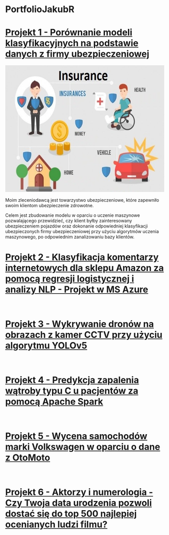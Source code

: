 # PortfolioJakubR

# [Projekt 1 - Porównanie modeli klasyfikacyjnych na podstawie danych z firmy ubezpieczeniowej](https://github.com/TheLordWeirdSloughFeg/proj_modele)

<p align="center">
  <img src="https://github.com/TheLordWeirdSloughFeg/PortfolioJakubR/blob/main/Obrazki/insurance.jpg"  width="600" height="400" />
</p>

Moim zleceniodawcą jest towarzystwo ubezpieczeniowe, które zapewniło swoim klientom ubezpieczenie zdrowotne. 

Celem jest zbudowanie modelu w oparciu o uczenie maszynowe pozwalającego przewidzieć, czy klient byłby zainteresowany ubezpieczeniem pojazdów oraz dokonanie odpowiedniej klasyfikacji ubezpieczonych firmy ubezpieczeniowej przy użyciu algorytmów uczenia maszynowego, po odpowiednim zanalizowaniu bazy klientów.
<br/>

# [Projekt 2 - Klasyfikacja komentarzy internetowych dla sklepu Amazon za pomocą regresji logistycznej i analizy NLP - Projekt w MS Azure](https://github.com/TheLordWeirdSloughFeg/proj_klasyf_kom)


<br/>

# [Projekt 3 - Wykrywanie dronów na obrazach z kamer CCTV przy użyciu algorytmu YOLOv5](https://github.com/TheLordWeirdSloughFeg/proj_wykr_dron)


<br/>

# [Projekt 4 - Predykcja zapalenia wątroby typu C u pacjentów za pomocą Apache Spark](https://github.com/TheLordWeirdSloughFeg/proj_pred_chor)


<br/>

# [Projekt 5 - Wycena samochodów marki Volkswagen w oparciu o dane z OtoMoto](https://github.com/TheLordWeirdSloughFeg/proj_wyc_VW_oto_moto)


<br/>

# [Projekt 6 - Aktorzy i numerologia - Czy Twoja data urodzenia pozwoli dostać się do top 500 najlepiej ocenianych ludzi filmu?](https://github.com/TheLordWeirdSloughFeg/proj_bad_numer)
